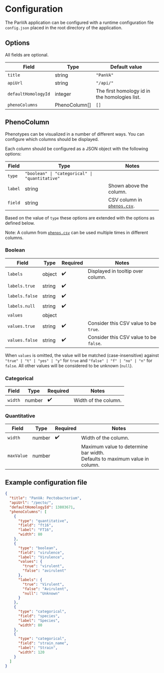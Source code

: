 # Configuration

The PanVA application can be configured with a runtime configuration file `config.json` placed in the root directory of the application.

## Options

All fields are optional.

| Field               | Type          | Default value                                 |
|---------------------|---------------|-----------------------------------------------|
| `title`             | string        | `"PanVA"`                                     |
| `apiUrl`            | string        | `"/api/"`                                     |
| `defaultHomologyId` | integer       | The first homology id in the homologies list. |
| `phenoColumns`      | PhenoColumn[] | `[]`                                          |


## PhenoColumn

Phenotypes can be visualized in a number of different ways. You can configure which columns should be displayed.

Each column should be configured as a JSON object with the following options:

| Field   | Type                                           | Notes                                                                  |
|---------|------------------------------------------------|------------------------------------------------------------------------|
| `type`  | `"boolean" \| "categorical" \| "quantitative"` |                                                                        |
| `label` | string                                         | Shown above the column.                                                |
| `field` | string                                         | CSV column in [`phenos.csv`](../../api/docs/data-format.md#phenoscsv). |

Based on the value of `type` these options are extended with the options as defined below.

Note: A column from [`phenos.csv`](../../api/docs/data-format.md#phenoscsv) can be used multiple times in different columns.


### Boolean

| Field          | Type   | Required           | Notes                                  |
|----------------|--------|--------------------|----------------------------------------|
| `labels`       | object | :heavy_check_mark: | Displayed in tooltip over column.      |
| `labels.true`  | string | :heavy_check_mark: |                                        |
| `labels.false` | string | :heavy_check_mark: |                                        |
| `labels.null`  | string | :heavy_check_mark: |                                        |
| `values`       | object |                    |                                        |
| `values.true`  | string | :heavy_check_mark: | Consider this CSV value to be `true`.  |
| `values.false` | string | :heavy_check_mark: | Consider this CSV value to be `false`. |

When `values` is omitted, the value will be matched (case-insensitive) against `"true" | "t" | "yes" | "y"` for `true` and `"false" | "f" | "no" | "n"` for `false`. All other values will be considered to be unknown (`null`).


### Categorical

| Field   | Type   | Required           | Notes                |
|---------|--------|--------------------|----------------------|
| `width` | number | :heavy_check_mark: | Width of the column. |



### Quantitative

| Field      | Type   | Required           | Notes                                                                           |
|------------|--------|--------------------|---------------------------------------------------------------------------------|
| `width`    | number | :heavy_check_mark: | Width of the column.                                                            |
| `maxValue` | number |                    | Maximum value to determine bar width. <br> Defaults to maximum value in column. |


## Example configuration file

```json
{
  "title": "PanVA: Pectobacterium",
  "apiUrl": "/pecto/",
  "defaultHomologyId": 13803671,
  "phenoColumns": [
    {
      "type": "quantitative",
      "field": "ft16",
      "label": "FT16",
      "width": 80
    },
    {
      "type": "boolean",
      "field": "virulence",
      "label": "Virulence",
      "values": {
        "true": "virulent",
        "false": "avirulent"
      },
      "labels": {
        "true": "Virulent",
        "false": "Avirulent",
        "null": "Unknown"
      }
    },
    {
      "type": "categorical",
      "field": "species",
      "label": "Species",
      "width": 80
    },
    {
      "type": "categorical",
      "field": "strain_name",
      "label": "Strain",
      "width": 120
    }
  ]
}
```
